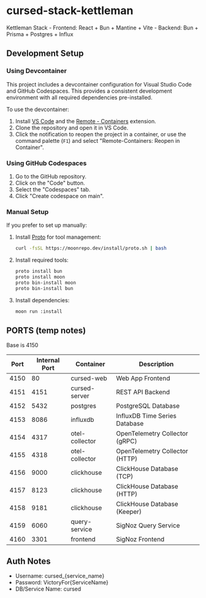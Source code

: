 # cursed-stack-kettleman
Kettleman Stack - Frontend: React + Bun + Mantine + Vite - Backend: Bun + Prisma + Postgres + Influx

## Development Setup

### Using Devcontainer

This project includes a devcontainer configuration for Visual Studio Code and GitHub Codespaces. This provides a consistent development environment with all required dependencies pre-installed.

To use the devcontainer:

1. Install [VS Code](https://code.visualstudio.com/) and the [Remote - Containers](https://marketplace.visualstudio.com/items?itemName=ms-vscode-remote.remote-containers) extension.
2. Clone the repository and open it in VS Code.
3. Click the notification to reopen the project in a container, or use the command palette (`F1`) and select "Remote-Containers: Reopen in Container".

### Using GitHub Codespaces

1. Go to the GitHub repository.
2. Click on the "Code" button.
3. Select the "Codespaces" tab.
4. Click "Create codespace on main".

### Manual Setup

If you prefer to set up manually:

1. Install [Proto](https://moonrepo.dev/proto) for tool management:
   ```bash
   curl -fsSL https://moonrepo.dev/install/proto.sh | bash
   ```

2. Install required tools:
   ```bash
   proto install bun
   proto install moon
   proto bin-install moon
   proto bin-install bun
   ```

3. Install dependencies:
   ```bash
   moon run :install
   ```

## PORTS (temp notes)
Base is 4150

| Port | Internal Port | Container | Description |
|------|--------------|-----------|-------------|
| 4150 | 80 | cursed-web | Web App Frontend |
| 4151 | 4151 | cursed-server | REST API Backend |
| 4152 | 5432 | postgres | PostgreSQL Database |
| 4153 | 8086 | influxdb | InfluxDB Time Series Database |
| 4154 | 4317 | otel-collector | OpenTelemetry Collector (gRPC) |
| 4155 | 4318 | otel-collector | OpenTelemetry Collector (HTTP) |
| 4156 | 9000 | clickhouse | ClickHouse Database (TCP) |
| 4157 | 8123 | clickhouse | ClickHouse Database (HTTP) |
| 4158 | 9181 | clickhouse | ClickHouse Database (Keeper) |
| 4159 | 6060 | query-service | SigNoz Query Service |
| 4160 | 3301 | frontend | SigNoz Frontend |

## Auth Notes

- Username: cursed_{service_name}
- Password: VictoryFor{ServiceName}
- DB/Service Name: cursed
